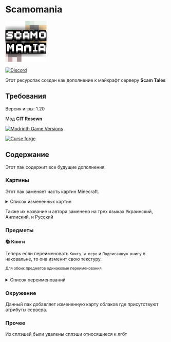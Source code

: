 # Scamomania
![Логотип Ресурспака.](Scamomania/pack.png) 

[![Discord](https://img.shields.io/discord/1037240667484733471?logo=discord&label=Scam%20%7C%20%D0%94%D0%B8%D1%81%D0%BA%D0%BE%D1%80%D0%B4%20%D1%81%D0%B5%D1%80%D0%B2%D0%B5%D1%80)](https://discord.gg/w6JYZTRpuj)

Этот ресурспак создан как дополнение к майкрафт серверу **Scam Tales** 

## Требования
Версия игры: 1.20

Мод **CIT Resewn**

[![Modrinth Game Versions](https://img.shields.io/modrinth/game-versions/otVJckYQ?logo=modrinth&label=CIT%20Resewn)](https://modrinth.com/mod/cit-resewn/version/1.1.3+1.20)

[![Curse forge](https://img.shields.io/modrinth/game-versions/otVJckYQ?logo=curseforge&logoColor=orange&label=CIT%20Resewn&color=orange)
](https://www.curseforge.com/minecraft/mc-mods/cit-resewn/files?version=1.20)

## Содержание
Этот пак содержит все будущие дополнения.

### Картины
Этот пак заменяет часть картин Minecraft.
<details>

<summary>Список измененных картин</summary>

`burning_skull` 

`creebet`

`fighters`

`pigscene`

`skeleton`

`void`

`wanderer`

`wither`

</details>

Также их название и автора заменено на трех языках Украинский, Англиский, и Русский

### Предметы
**📚 Книги**

Теперь если переименовать `Книгу и перо` и `Подписанную книгу` в наковальне, то она изменит свою текстуру.

<sup>Для обоих предметов одинаковые переименования</sup>
<details>

<summary>Список переименований</summary>

`Записка` 

`Свиток`

`Планшетка`

</details>


### Окружение
Данный пак добавляет измененную карту облаков где присутствуют атрибуты сервера.

### Прочее
Из сплэшей были удалены сплэши относящиеся к лгбт


